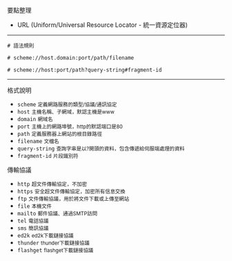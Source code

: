 要點整理
- URL (Uniform/Universal Resource Locator - 統一資源定位器)

---

```
# 語法規則

# scheme://host.domain:port/path/filename

# scheme://host:port/path?query-string#fragment-id
```

---

格式說明
- `scheme` <small>定義網路服務的類型/協議/通訊協定</small>
- `host` <small>主機名稱、子網域，默認主機是www</small>
- `domain` <small>網域名</small>
- `port` <small>主機上的網路埠號，http的默認端口是80</small>
- `path` <small>定義服務器上網站的根目錄路徑</small>
- `filename` <small>文檔名</small>
- `query-string` <small>查詢字串是以?開頭的資料，包含傳遞給伺服端處理的資料</small>
- `fragment-id` <small>片段識別符</small>

傳輸協議
- `http` <small>超文件傳輸協定，不加密</small>
- `https` <small>安全超文件傳輸協定，加密所有信息交換</small>
- `ftp` <small>文件傳輸協議，用於將文件下載或上傳至網站</small>
- `file` <small>本機文件</small>
- `mailto` <small>郵件協議、通過SMTP訪問</small>
- `tel` <small>電話協議</small>
- `sms` <small>簡訊協議</small>
- `ed2k` <small>ed2k下載鏈接協議</small>
- `thunder` <small>thunder下載鏈接協議</small>
- `flashget` <small>flashget下載鏈接協議</small>
